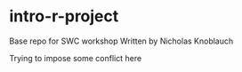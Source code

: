 # intro-r-project
Base repo for SWC workshop
Written by Nicholas Knoblauch

Trying to impose some conflict here

